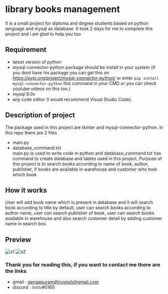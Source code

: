 # library books management
  It is a small project for diploma and degree students based on python language and mysql as database.
  It took 2 days for me to complete this project 
  and i am glad to help you too
 ## Requirement 
 - latest version of python
 - mysql-connector-python package should be install in your system
      (if you dont have his package you can get this on https://pypi.org/project/mysql-connector-python/ or enter `pip install mysql-connector-python` this command in your CMD 
      or you can check youtube videos on this too.)
 - mysql 8.0v
 - any code editor (I would recommend Visual Studio Code).
 ## Description of project
   The package used in this project are tkinter and mysql-connector-python. In this repo there are 2 files 
   - main.py
   - database_command.txt
  <br/>main.py is used to write code in python and database_command.txt has command to create database and tables used in this project.
   Purpose of this project is to search books according to name of book, author, publisher, if books are available in warehouse and 
   customer who took which book
  ## How it works 
   User will add book name which is present in database and it will search book according to title by default, user can search books according to author name, user can search      publisher of book, user can search books available in warehouse and also search customer detail by adding customer name in search box.
  ## Preview
![s1](https://user-images.githubusercontent.com/66691048/119446882-b95d5d80-bd4c-11eb-8603-efdc068ff902.png)
![s2](https://user-images.githubusercontent.com/66691048/119446896-bcf0e480-bd4c-11eb-83ab-9e7d4f8ee640.png)
 
 ### Thank you for reading this, if you want to contact me there are the links
 - gmail : gangapuramdhruvesh@gmail.com
 - discord : 𝔡𝔦𝔞𝔟𝔩𝔬#0160
 



  

